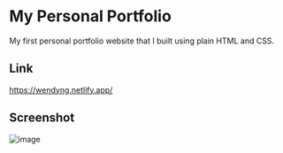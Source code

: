 # My Personal Portfolio
My first personal portfolio website that I built using plain HTML and CSS.
## Link
https://wendyng.netlify.app/

## Screenshot
![image](https://user-images.githubusercontent.com/71687298/189043433-bdfbf414-0317-44a7-83be-bd40def3d215.png)

